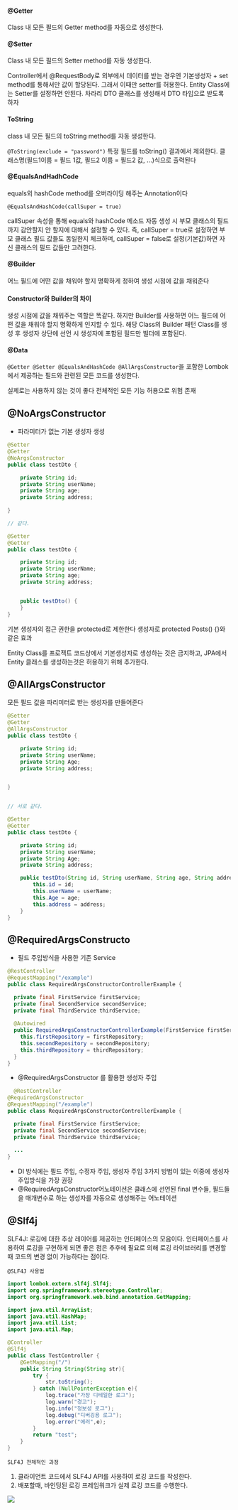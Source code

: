 #### @Getter

Class 내 모든 필드의 Getter method를 자동으로 생성한다.

#### @Setter
Class 내 모든 필드의 Setter method를 자동 생성한다.

Controller에서 @RequestBody로 외부에서 데이터를 받는 경우엔 기본생성자 + set method를 통해서만 값이 할당된다.
그래서 이때만 setter를 허용한다.
Entity Class에는 Setter를 설정하면 안된다.
차라리 DTO 클래스를 생성해서 DTO 타입으로 받도록 하자


#### ToString

class 내 모든 필드의 toString method를 자동 생성한다.

`@ToString(exclude = "password")`
특정 필드를 toString() 결과에서 제외한다.
클래스명(필드1이름 = 필드 1값, 필드2 이름 = 필드2 값, ...)식으로 출력된다

#### @EqualsAndHadhCode

equals외 hashCode method를 오버라이딩 해주는 Annotation이다

`@EqualsAndHashCode(callSuper = true)`

callSuper 속성을 통해 equals와 hashCode 메소드 자동 생성 시 부모 클래스의 필드까지 감안할지 안 할지에 대해서 설정할 수 있다.
즉, callSuper = true로 설정하면 부모 클래스 필드 값들도 동일한지 체크하며, callSuper = false로 설정(기본값)하면 자신 클래스의 필드 값들만 고려한다.

#### @Builder

어느 필드에 어떤 값을 채워야 할지 명확하게 정하여 생성 시점에 값을 채워준다

#### Constructor와 Builder의 차이

생성 시점에 값을 채워주는 역할은 똑같다.
하지만 Builder를 사용하면 어느 필드에 어떤 값을 채워야 할지 명확하게 인지할 수 있다.
해당 Class의 Builder 패턴 Class를 생성 후 생성자 상단에 선언 시 생성자에 포함된 필드만 빌더에 포함된다.

#### @Data

`@Getter @Setter @EqualsAndHashCode @AllArgsConstructor`을 포함한 Lombok에서 제공하는 필드와 관련된 모든 코드를 생성한다.

실제로는 사용하지 않는 것이 좋다
전체적인 모든 기능 허용으로 위험 존재


## @NoArgsConstructor

- 파라미터가 없는 기본 생성자 생성

```java
@Setter
@Getter
@NoArgsConstructor
public class testDto {

    private String id;
    private String userName;
    private String age;
    private String address;
    
}

// 같다.

@Setter
@Getter
public class testDto {

    private String id;
    private String userName;
    private String age;
    private String address;


    public testDto() {
    }
}
```
기본 생성자의 접근 권한을 protected로 제한한다
생성자로 protected Posts() {}와 같은 효과

Entity Class를 프로젝트 코드상에서 기본생성자로 생성하는 것은 금지하고, JPA에서 Entity 클래스를 생성하는것은 허용하기 위해 추가한다.

## @AllArgsConstructor

모든 필드 값을 파리미터로 받는 생성자를 만들어준다

```java
@Setter
@Getter
@AllArgsConstructor
public class testDto {

    private String id;
    private String userName;
    private String Age;
    private String address;


}


// 서로 같다.

@Setter
@Getter
public class testDto {

    private String id;
    private String userName;
    private String Age;
    private String address;

    public testDto(String id, String userName, String age, String address) {
        this.id = id;
        this.userName = userName;
        this.Age = age;
        this.address = address;
    }
}
```

## @RequiredArgsConstructo

- 필드 주입방식을 사용한 기존 Service

```java
@RestController
@RequestMapping("/example")
public class RequiredArgsConstructorControllerExample {

  private final FirstService firstService;
  private final SecondService secondService;
  private final ThirdService thirdService;
  
  @Autowired
  public RequiredArgsConstructorControllerExample(FirstService firstService, SecondService secondService, ThirdService thirdService) {
    this.firstRepository = firstRepository;
    this.secondRepository = secondRepository;
    this.thirdRepository = thirdRepository;
  }
}
```

- @RequiredArgsConstructor 를 활용한 생성자 주입

```java
  @RestController
@RequiredArgsConstructor
@RequestMapping("/example")
public class RequiredArgsConstructorControllerExample {

  private final FirstService firstService;
  private final SecondService secondService;
  private final ThirdService thirdService;
  
  ...
}
```
- DI 방식에는 필드 주입, 수정자 주입, 생성자 주입 3가지 방법이 있는 이중에 생성자 주입방식을 가장 권장
- @RequiredArgsConstructor어노테이션은 클래스에 선언된 final 변수들, 필드들을 매개변수로 하는 생성자를 자동으로 생성해주는 어노테이션

##  @Slf4j 

SLF4J: 로깅에 대한 추상 레이어를 제공하는 인터페이스의 모음이다.
인터페이스를 사용하여 로깅을 구현하게 되면 좋은 점은 추후에 필요로 의해 로깅 라이브러리를 변경할 때 코드의 변경 없이 가능하다는 점이다.

`@SLF4J 사용법`

```java
import lombok.extern.slf4j.Slf4j;
import org.springframework.stereotype.Controller;
import org.springframework.web.bind.annotation.GetMapping;

import java.util.ArrayList;
import java.util.HashMap;
import java.util.List;
import java.util.Map;

@Controller
@Slf4j
public class TestController {
    @GetMapping("/")
    public String String(String str){
        try {
            str.toString();
        } catch (NullPointerException e){
            log.trace("가장 디테일한 로그");
            log.warn("경고");
            log.info("정보성 로그");
            log.debug("디버깅용 로그");
            log.error("에러",e);
        }
        return "test";
    }
}
```

`SLF4J 전체적인 과정`

1. 클라이언트 코드에서 SLF4J API를 사용하여 로깅 코드를 작성한다.
2. 배포할때, 바인딩된 로깅 프레임워크가 실제 로깅 코드를 수행한다.

![](https://img1.daumcdn.net/thumb/R1280x0/?scode=mtistory2&fname=https%3A%2F%2Fblog.kakaocdn.net%2Fdn%2Fckr8j0%2FbtsbV6aHUOH%2FJ77xl6gIsgEFkTQASXCgI1%2Fimg.png)